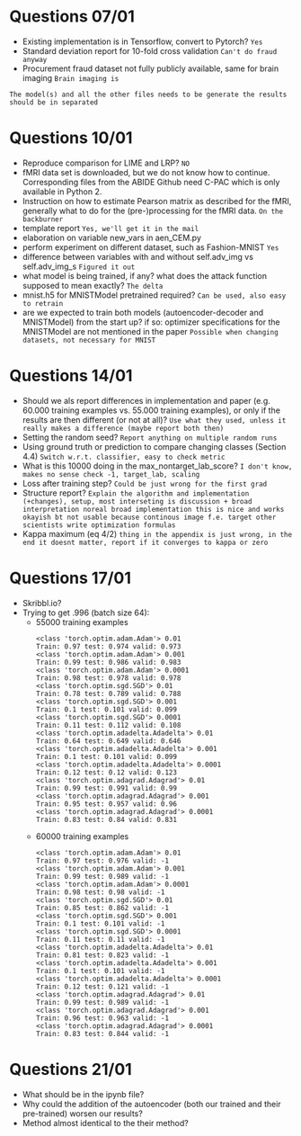 # Questions 07/01
- Existing implementation is in Tensorflow, convert to Pytorch? `Yes`
- Standard deviation report for 10-fold cross validation `Can't do fraud anyway`
- Procurement fraud dataset not fully publicly available, same for brain imaging `Brain imaging is`

`The model(s) and all the other files needs to be generate the
results should be in separated`

# Questions 10/01
- Reproduce comparison for LIME and LRP? `NO`
- fMRI data set is downloaded, but we do not know how to continue. Corresponding files from the ABIDE Github need C-PAC which is only available in Python 2. 
- Instruction on how to estimate Pearson matrix as described for the fMRI, generally what to do for the (pre-)processing for the fMRI data. `On the backburner`
- template report `Yes, we'll get it in the mail`
- elaboration on variable new_vars in aen_CEM.py
- perform experiment on different dataset, such as Fashion-MNIST `Yes`
- difference between variables with and without self.adv_img vs self.adv_img_s `Figured it out`
- what model is being trained, if any? what does the attack function supposed to mean exactly? `The delta`
- mnist.h5 for MNISTModel pretrained required? `Can be used, also easy to retrain`
- are we expected to train both models (autoencoder-decoder and MNISTModel) from the start up? if so: optimizer specifications for the MNISTModel are not mentioned in the paper `Possible when changing datasets, not necessary for MNIST`

# Questions 14/01
- Should we als report differences in implementation and paper (e.g. 60.000 training examples vs. 55.000 training examples), or only if the results are then different (or not at all)? `Use what they used, unless it really makes a difference (maybe report both then)`
- Setting the random seed? `Report anything on multiple random runs`
- Using ground truth or prediction to compare changing classes (Section 4.4) `Switch w.r.t. classifier, easy to check metric`
- What is this 10000 doing in the max_nontarget_lab_score? `I don't know, makes no sense check -1, target_lab, scaling`
- Loss after training step? `Could be just wrong for the first grad`
- Structure report? `Explain the algorithm and implementation (+changes), setup, most interseting is discussion + broad interpretation noreal broad implementation this is nice and works okayish bt not usable because continous image f.e. target other scientists write optimization formulas`
- Kappa maximum (eq 4/2) `thing in the appendix is just wrong, in the end it doesnt matter, report if it converges to kappa or zero`

# Questions 17/01
- Skribbl.io?
- Trying to get .996 (batch size 64):
    - 55000 training examples
        ```
        <class 'torch.optim.adam.Adam'> 0.01
        Train: 0.97 test: 0.974 valid: 0.973
        <class 'torch.optim.adam.Adam'> 0.001
        Train: 0.99 test: 0.986 valid: 0.983
        <class 'torch.optim.adam.Adam'> 0.0001
        Train: 0.98 test: 0.978 valid: 0.978
        <class 'torch.optim.sgd.SGD'> 0.01
        Train: 0.78 test: 0.789 valid: 0.788
        <class 'torch.optim.sgd.SGD'> 0.001
        Train: 0.1 test: 0.101 valid: 0.099
        <class 'torch.optim.sgd.SGD'> 0.0001
        Train: 0.11 test: 0.112 valid: 0.108
        <class 'torch.optim.adadelta.Adadelta'> 0.01
        Train: 0.64 test: 0.649 valid: 0.646
        <class 'torch.optim.adadelta.Adadelta'> 0.001
        Train: 0.1 test: 0.101 valid: 0.099
        <class 'torch.optim.adadelta.Adadelta'> 0.0001
        Train: 0.12 test: 0.12 valid: 0.123
        <class 'torch.optim.adagrad.Adagrad'> 0.01
        Train: 0.99 test: 0.991 valid: 0.99
        <class 'torch.optim.adagrad.Adagrad'> 0.001
        Train: 0.95 test: 0.957 valid: 0.96
        <class 'torch.optim.adagrad.Adagrad'> 0.0001
        Train: 0.83 test: 0.84 valid: 0.831
        ```
    - 60000 training examples
        ```
        <class 'torch.optim.adam.Adam'> 0.01
        Train: 0.97 test: 0.976 valid: -1
        <class 'torch.optim.adam.Adam'> 0.001
        Train: 0.99 test: 0.989 valid: -1
        <class 'torch.optim.adam.Adam'> 0.0001
        Train: 0.98 test: 0.98 valid: -1
        <class 'torch.optim.sgd.SGD'> 0.01
        Train: 0.85 test: 0.862 valid: -1
        <class 'torch.optim.sgd.SGD'> 0.001
        Train: 0.1 test: 0.101 valid: -1
        <class 'torch.optim.sgd.SGD'> 0.0001
        Train: 0.11 test: 0.11 valid: -1
        <class 'torch.optim.adadelta.Adadelta'> 0.01
        Train: 0.81 test: 0.823 valid: -1
        <class 'torch.optim.adadelta.Adadelta'> 0.001
        Train: 0.1 test: 0.101 valid: -1
        <class 'torch.optim.adadelta.Adadelta'> 0.0001
        Train: 0.12 test: 0.121 valid: -1
        <class 'torch.optim.adagrad.Adagrad'> 0.01
        Train: 0.99 test: 0.989 valid: -1
        <class 'torch.optim.adagrad.Adagrad'> 0.001
        Train: 0.96 test: 0.963 valid: -1
        <class 'torch.optim.adagrad.Adagrad'> 0.0001
        Train: 0.83 test: 0.844 valid: -1
        ```
# Questions 21/01
- What should be in the ipynb file?
- Why could the addition of the autoencoder (both our trained and their pre-trained) worsen our results?
- Method almost identical to the their method?
